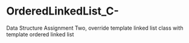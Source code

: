 # OrderedLinkedList_C-
Data Structure Assignment Two, override template linked list class with template ordered linked list
